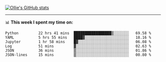 <!--
**icedpanda/icedpanda** is a ✨ _special_ ✨ repository because its `README.md` (this file) appears on your GitHub profile.

Here are some ideas to get you started:

- 🔭 I’m currently working on ...
- 🌱 I’m currently learning ...
- 👯 I’m looking to collaborate on ...
- 🤔 I’m looking for help with ...
- 💬 Ask me about ...
- 📫 How to reach me: ...
- 😄 Pronouns: ...
- ⚡ Fun fact: ...
-->
[![Ollie's GitHub stats](https://github-readme-stats-icedpanda.vercel.app/api?username=icedpanda&count_private=true&show_icons=true)](https://github.com/icedpanda)

---
📊 **This week I spent my time on:**
<!--START_SECTION:waka-->

```text
Python         22 hrs 41 mins  █████████████████▒░░░░░░░   69.58 %
YAML           5 hrs 55 mins   ████▓░░░░░░░░░░░░░░░░░░░░   18.16 %
Jupyter        1 hr 58 mins    █▓░░░░░░░░░░░░░░░░░░░░░░░   06.08 %
Log            51 mins         ▓░░░░░░░░░░░░░░░░░░░░░░░░   02.63 %
JSON           36 mins         ▒░░░░░░░░░░░░░░░░░░░░░░░░   01.86 %
JSON-lines     15 mins         ▒░░░░░░░░░░░░░░░░░░░░░░░░   00.80 %
```

<!--END_SECTION:waka-->
